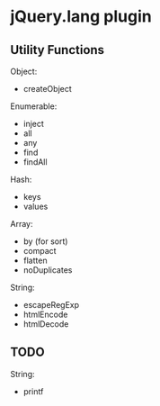 # jQuery.lang plugin #

## Utility Functions ##

Object:

 - createObject

Enumerable:

 - inject
 - all
 - any
 - find
 - findAll

Hash:

 - keys
 - values

Array:

 - by (for sort)
 - compact
 - flatten
 - noDuplicates


String:

 - escapeRegExp
 - htmlEncode
 - htmlDecode

## TODO ##

String:

 - printf